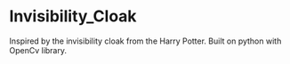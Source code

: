 # Invisibility_Cloak
Inspired by the invisibility cloak from the Harry Potter. Built on python with OpenCv library. 
